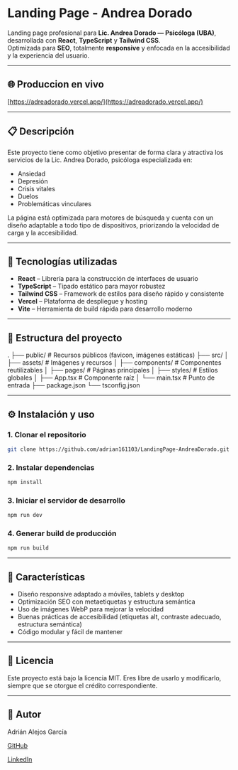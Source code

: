 
# Landing Page - Andrea Dorado

Landing page profesional para **Lic. Andrea Dorado — Psicóloga (UBA)**, desarrollada con **React**, **TypeScript** y **Tailwind CSS**.  
Optimizada para **SEO**, totalmente **responsive** y enfocada en la accesibilidad y la experiencia del usuario.

---

## 🌐 Produccion en vivo
[https://adreadorado.vercel.app/](https://adreadorado.vercel.app/)

---


## 📋 Descripción
Este proyecto tiene como objetivo presentar de forma clara y atractiva los servicios de la Lic. Andrea Dorado, psicóloga especializada en:
- Ansiedad
- Depresión
- Crisis vitales
- Duelos
- Problemáticas vinculares

La página está optimizada para motores de búsqueda y cuenta con un diseño adaptable a todo tipo de dispositivos, priorizando la velocidad de carga y la accesibilidad.

---

## 🚀 Tecnologías utilizadas
- **React** – Librería para la construcción de interfaces de usuario
- **TypeScript** – Tipado estático para mayor robustez
- **Tailwind CSS** – Framework de estilos para diseño rápido y consistente
- **Vercel** – Plataforma de despliegue y hosting
- **Vite** – Herramienta de build rápida para desarrollo moderno

---

## 📂 Estructura del proyecto
.
├── public/ # Recursos públicos (favicon, imágenes estáticas)
├── src/
│ ├── assets/ # Imágenes y recursos
│ ├── components/ # Componentes reutilizables
│ ├── pages/ # Páginas principales
│ ├── styles/ # Estilos globales
│ ├── App.tsx # Componente raíz
│ └── main.tsx # Punto de entrada
├── package.json
└── tsconfig.json

---

## ⚙️ Instalación y uso

### 1. Clonar el repositorio
```bash
git clone https://github.com/adrian161103/LandingPage-AndreaDorado.git
```
### 2. Instalar dependencias
```bash
npm install
```
### 3. Iniciar el servidor de desarrollo
```bash
npm run dev
```
### 4. Generar build de producción
```bash
npm run build
```

---

## 📌 Características
- Diseño responsive adaptado a móviles, tablets y desktop
- Optimización SEO con metaetiquetas y estructura semántica
- Uso de imágenes WebP para mejorar la velocidad
- Buenas prácticas de accesibilidad (etiquetas alt, contraste adecuado, estructura semántica)
- Código modular y fácil de mantener

---

## 📄 Licencia
Este proyecto está bajo la licencia MIT.
Eres libre de usarlo y modificarlo, siempre que se otorgue el crédito correspondiente.

---

## 👤 Autor
Adrián Alejos García

[GitHub](https://github.com/adrian161103)

[LinkedIn](https://www.linkedin.com/in/adrianalejosgarcia/)
